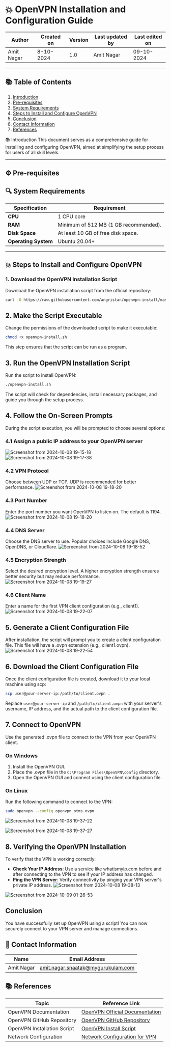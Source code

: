 # 💥 OpenVPN Installation and Configuration Guide


| Author      | Created on   | Version | Last updated by | Last edited on  |
|-------------|--------------|---------|-----------------|-----------------|
| Amit Nagar  | 8-10-2024   | 1.0     | Amit Nagar      | 09-10-2024      |

---

## 📚 Table of Contents

1. [Introduction](#Introduction)
2. [Pre-requisites](#⚙-pre-requisites)
3. [System Requirements](#🔍-system-requirements)
4. [Steps to Install and Configure OpenVPN](#💥-steps-to-install-and-configure-openvpn)
5. [Conclusion](#conclusion)
6. [Contact Information](#contact)
7. [References](#references)

📚 Introduction
This document serves as a comprehensive guide for installing and configuring OpenVPN, aimed at simplifying the setup process for users of all skill levels. 

---
## ⚙ Pre-requisites

## 🔍 System Requirements

| Specification                    | Requirement                         |
|----------------------------------|-------------------------------------|
| **CPU**                          | 1 CPU core |
| **RAM**                          | Minimum of 512 MB (1 GB recommended). |
| **Disk Space**                  | At least 10 GB of free disk space. |
| **Operating System**            | Ubuntu 20.04+ |


---

## 💥 Steps to Install and Configure OpenVPN

### 1. Download the OpenVPN Installation Script

Download the OpenVPN installation script from the official repository:

```bash
curl -O https://raw.githubusercontent.com/angristan/openvpn-install/master/openvpn-install.sh
```

## 2. Make the Script Executable

Change the permissions of the downloaded script to make it executable:

```bash
chmod +x openvpn-install.sh
```

This step ensures that the script can be run as a program.

## 3. Run the OpenVPN Installation Script

Run the script to install OpenVPN:

```bash
./openvpn-install.sh
```

The script will check for dependencies, install necessary packages, and guide you through the setup process.

## 4. Follow the On-Screen Prompts

During the script execution, you will be prompted to choose several options:


### 4.1 Assign a public IP address to your OpenVPN server
![Screenshot from 2024-10-08 19-15-18](https://github.com/user-attachments/assets/fb33f3b0-84e4-405e-9f68-e6f34b740a8b)
![Screenshot from 2024-10-08 19-17-38](https://github.com/user-attachments/assets/b165eec0-d1b1-4324-91b7-dc3d907e0d6c)

### 4.2 VPN Protocol
Choose between UDP or TCP. UDP is recommended for better performance.
![Screenshot from 2024-10-08 19-18-20](https://github.com/user-attachments/assets/8494dc17-ae5c-4a86-92a3-771d1c4ae7a4)

### 4.3 Port Number
Enter the port number you want OpenVPN to listen on. The default is 1194.
![Screenshot from 2024-10-08 19-18-20](https://github.com/user-attachments/assets/66536745-c557-4362-a132-1ec6e43d8474)

### 4.4 DNS Server
Choose the DNS server to use. Popular choices include Google DNS, OpenDNS, or Cloudflare.
![Screenshot from 2024-10-08 19-18-52](https://github.com/user-attachments/assets/4f0c0a11-4ee5-43e7-b5ae-b93dd90946be)

### 4.5 Encryption Strength
Select the desired encryption level. A higher encryption strength ensures better security but may reduce performance.
![Screenshot from 2024-10-08 19-19-27](https://github.com/user-attachments/assets/337431ea-7747-4779-ba7a-ca0d233b46b6)

### 4.6 Client Name
Enter a name for the first VPN client configuration (e.g., client1).
![Screenshot from 2024-10-08 19-22-07](https://github.com/user-attachments/assets/9b644f04-5931-4374-b926-88af56533338)

## 5. Generate a Client Configuration File

After installation, the script will prompt you to create a client configuration file. This file will have a .ovpn extension (e.g., client1.ovpn).
![Screenshot from 2024-10-08 19-22-54](https://github.com/user-attachments/assets/a5496401-100a-451d-9509-142f9590af41)

## 6. Download the Client Configuration File

Once the client configuration file is created, download it to your local machine using scp:

```bash
scp user@your-server-ip:/path/to/client.ovpn .
```

Replace `user@your-server-ip` and `/path/to/client.ovpn` with your server's username, IP address, and the actual path to the client configuration file.

## 7. Connect to OpenVPN

Use the generated .ovpn file to connect to the VPN from your OpenVPN client.


### On Windows

1. Install the OpenVPN GUI.
2. Place the .ovpn file in the `C:\Program Files\OpenVPN\config` directory.
3. Open the OpenVPN GUI and connect using the client configuration file.

### On Linux

Run the following command to connect to the VPN:

```bash
sudo openvpn --config openvpn_otms.ovpn
```
![Screenshot from 2024-10-08 19-37-22](https://github.com/user-attachments/assets/ef08cfc2-7c87-42f9-b0cd-a64a56889a19)

![Screenshot from 2024-10-08 19-37-27](https://github.com/user-attachments/assets/1d64af76-57da-4d85-9180-af4182660e21)

## 8. Verifying the OpenVPN Installation

To verify that the VPN is working correctly:


- **Check Your IP Address**: Use a service like whatismyip.com before and after connecting to the VPN to see if your IP address has changed.
- **Ping the VPN Server**: Verify connectivity by pinging your VPN server's private IP address.
![Screenshot from 2024-10-08 19-38-13](https://github.com/user-attachments/assets/b5c8c9ad-d798-4435-8918-a8a8d7f9a159)

![Screenshot from 2024-10-09 01-26-53](https://github.com/user-attachments/assets/f1686c87-4ef1-4abb-b0c8-67fee1985861)

## Conclusion

You have successfully set up OpenVPN using a script! You can now securely connect to your VPN server and manage connections.


## 📧 Contact Information

| Name       | Email Address                              |
|------------|--------------------------------------------|
| Amit Nagar | amit.nagar.snaatak@mygurukulam.com       |

## 📚 References

| Topic                            | Reference Link                                                       |
|----------------------------------|---------------------------------------------------------------------|
| OpenVPN Documentation            | [OpenVPN Official Documentation](https://openvpn.net/community-resources/documentation/) |
| OpenVPN GitHub Repository        | [OpenVPN GitHub Repository](https://github.com/OpenVPN/openvpn)    |
| OpenVPN Installation Script      | [OpenVPN Install Script](https://github.com/angristan/openvpn-install) |
| Network Configuration            | [Network Configuration for VPN](https://www.digitalocean.com/community/tutorials/how-to-set-up-an-openvpn-server-on-ubuntu-20-04) | 

